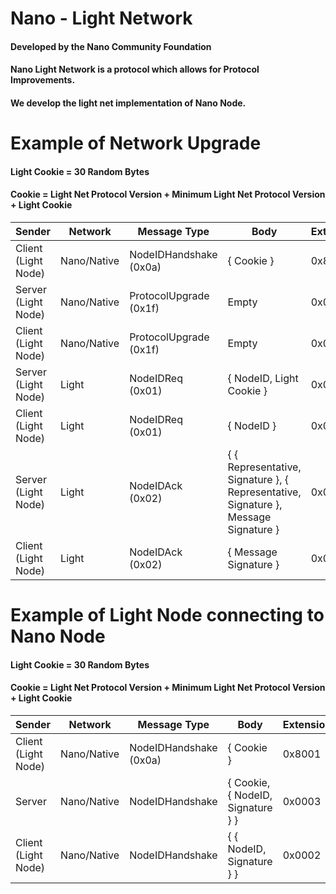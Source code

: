 # Nano - Light Network
#### Developed by the Nano Community Foundation
#### Nano Light Network is a protocol which allows for Protocol Improvements.
#### We develop the light net implementation of Nano Node.

# Example of Network Upgrade
#### Light Cookie = 30 Random Bytes
#### Cookie = Light Net Protocol Version + Minimum Light Net Protocol Version + Light Cookie
| Sender | Network | Message Type | Body | Extensions |
|   --   |   ---   |      --      |  --  |     --     |
| Client (Light Node) | Nano/Native | NodeIDHandshake (0x0a) | { Cookie } | 0x8001
| Server (Light Node) | Nano/Native | ProtocolUpgrade (0x1f) | Empty | 0x0000
| Client (Light Node) | Nano/Native | ProtocolUpgrade (0x1f) | Empty | 0x0000
| Server (Light Node) | Light | NodeIDReq (0x01) | { NodeID, Light Cookie } | 0x0001
| Client (Light Node) | Light | NodeIDReq (0x01) | { NodeID } | 0x0000
| Server (Light Node) | Light | NodeIDAck (0x02) | { { Representative, Signature }, { Representative, Signature }, Message Signature } | 0x0002
| Client (Light Node) | Light | NodeIDAck (0x02) | { Message Signature } | 0x0000


# Example of Light Node connecting to Nano Node
#### Light Cookie = 30 Random Bytes
#### Cookie = Light Net Protocol Version + Minimum Light Net Protocol Version + Light Cookie
| Sender | Network | Message Type | Body | Extensions |
|   --   |   ---   |      --      |  --  |     --     |
| Client (Light Node) | Nano/Native | NodeIDHandshake (0x0a) | { Cookie } | 0x8001
| Server | Nano/Native | NodeIDHandshake | { Cookie, { NodeID, Signature } } | 0x0003
| Client (Light Node) | Nano/Native | NodeIDHandshake | { { NodeID, Signature } } | 0x0002

